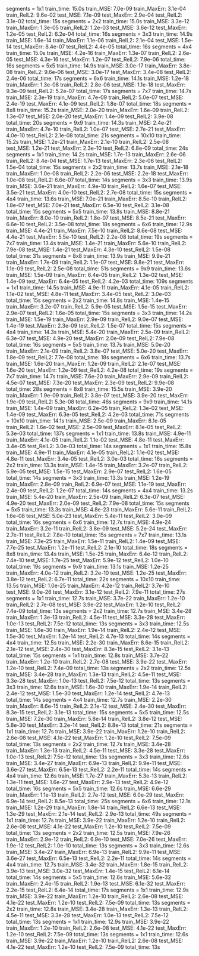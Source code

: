  segments = 1x1 train_time: 15.0s train_MSE: 7.0e-09 train_MaxErr: 3.1e-04 train_RelL2: 9.6e-02 test_MSE: 7.1e-09 test_MaxErr: 2.9e-04 test_RelL2: 3.1e-02 total_time: 15s
 segments = 2x2 train_time: 15.0s train_MSE: 3.3e-12 train_MaxErr: 1.3e-05 train_RelL2: 1.2e-03 test_MSE: 3.6e-12 test_MaxErr: 1.2e-05 test_RelL2: 6.2e-04 total_time: 16s
 segments = 3x3 train_time: 14.9s train_MSE: 1.6e-14 train_MaxErr: 1.1e-06 train_RelL2: 2.1e-04 test_MSE: 1.5e-14 test_MaxErr: 8.4e-07 test_RelL2: 4.4e-05 total_time: 16s
 segments = 4x4 train_time: 15.0s train_MSE: 4.2e-16 train_MaxErr: 1.3e-07 train_RelL2: 2.6e-05 test_MSE: 4.3e-16 test_MaxErr: 1.2e-07 test_RelL2: 7.9e-06 total_time: 16s
 segments = 5x5 train_time: 14.9s train_MSE: 3.0e-17 train_MaxErr: 3.8e-08 train_RelL2: 9.6e-06 test_MSE: 3.0e-17 test_MaxErr: 3.4e-08 test_RelL2: 2.4e-06 total_time: 17s
 segments = 6x6 train_time: 14.1s train_MSE: 1.2e-18 train_MaxErr: 1.3e-08 train_RelL2: 2.8e-06 test_MSE: 1.1e-18 test_MaxErr: 9.3e-09 test_RelL2: 5.2e-07 total_time: 17s
 segments = 7x7 train_time: 14.7s train_MSE: 2.3e-19 train_MaxErr: 4.7e-09 train_RelL2: 5.0e-07 test_MSE: 2.4e-19 test_MaxErr: 4.1e-09 test_RelL2: 1.8e-07 total_time: 18s
 segments = 8x8 train_time: 15.2s train_MSE: 2.0e-20 train_MaxErr: 1.6e-09 train_RelL2: 1.3e-07 test_MSE: 2.0e-20 test_MaxErr: 1.4e-09 test_RelL2: 3.9e-08 total_time: 20s
 segments = 9x9 train_time: 14.3s train_MSE: 2.4e-21 train_MaxErr: 4.7e-10 train_RelL2: 1.0e-07 test_MSE: 2.7e-21 test_MaxErr: 4.0e-10 test_RelL2: 2.1e-08 total_time: 21s
 segments = 10x10 train_time: 15.2s train_MSE: 1.2e-21 train_MaxErr: 2.1e-10 train_RelL2: 2.5e-08 test_MSE: 1.2e-21 test_MaxErr: 2.3e-10 test_RelL2: 6.8e-09 total_time: 24s
 segments = 1x1 train_time: 14.2s train_MSE: 1.7e-13 train_MaxErr: 2.6e-06 train_RelL2: 8.4e-04 test_MSE: 1.7e-13 test_MaxErr: 2.3e-06 test_RelL2: 1.5e-04 total_time: 15s
 segments = 2x2 train_time: 13.7s train_MSE: 2.1e-18 train_MaxErr: 1.0e-08 train_RelL2: 2.2e-06 test_MSE: 2.2e-18 test_MaxErr: 1.0e-08 test_RelL2: 6.6e-07 total_time: 14s
 segments = 3x3 train_time: 13.9s train_MSE: 3.6e-21 train_MaxErr: 4.9e-10 train_RelL2: 1.6e-07 test_MSE: 3.5e-21 test_MaxErr: 4.0e-10 test_RelL2: 2.7e-08 total_time: 15s
 segments = 4x4 train_time: 13.6s train_MSE: 7.0e-21 train_MaxErr: 8.5e-10 train_RelL2: 1.8e-07 test_MSE: 7.0e-21 test_MaxErr: 6.5e-10 test_RelL2: 3.1e-08 total_time: 15s
 segments = 5x5 train_time: 13.8s train_MSE: 8.8e-21 train_MaxErr: 8.0e-10 train_RelL2: 1.8e-07 test_MSE: 8.5e-21 test_MaxErr: 6.6e-10 test_RelL2: 3.5e-08 total_time: 18s
 segments = 6x6 train_time: 12.9s train_MSE: 4.4e-21 train_MaxErr: 7.5e-10 train_RelL2: 8.6e-08 test_MSE: 4.4e-21 test_MaxErr: 5.5e-10 test_RelL2: 2.2e-08 total_time: 19s
 segments = 7x7 train_time: 13.4s train_MSE: 1.4e-21 train_MaxErr: 5.6e-10 train_RelL2: 7.9e-08 test_MSE: 1.4e-21 test_MaxErr: 4.3e-10 test_RelL2: 1.5e-08 total_time: 31s
 segments = 8x8 train_time: 13.9s train_MSE: 9.9e-21 train_MaxErr: 1.7e-09 train_RelL2: 1.1e-07 test_MSE: 9.8e-21 test_MaxErr: 1.1e-09 test_RelL2: 2.5e-08 total_time: 51s
 segments = 9x9 train_time: 13.6s train_MSE: 1.5e-09 train_MaxErr: 6.4e-05 train_RelL2: 1.3e-02 test_MSE: 1.4e-09 test_MaxErr: 6.4e-05 test_RelL2: 4.2e-03 total_time: 109s
 segments = 1x1 train_time: 14.5s train_MSE: 4.9e-11 train_MaxErr: 4.1e-05 train_RelL2: 1.1e-02 test_MSE: 4.8e-11 test_MaxErr: 3.4e-05 test_RelL2: 3.0e-03 total_time: 15s
 segments = 2x2 train_time: 14.8s train_MSE: 1.4e-15 train_MaxErr: 3.2e-07 train_RelL2: 5.9e-05 test_MSE: 1.5e-15 test_MaxErr: 2.9e-07 test_RelL2: 1.6e-05 total_time: 15s
 segments = 3x3 train_time: 14.2s train_MSE: 1.5e-19 train_MaxErr: 2.9e-09 train_RelL2: 9.0e-07 test_MSE: 1.4e-19 test_MaxErr: 2.3e-09 test_RelL2: 1.5e-07 total_time: 15s
 segments = 4x4 train_time: 14.3s train_MSE: 5.4e-20 train_MaxErr: 2.5e-09 train_RelL2: 6.3e-07 test_MSE: 4.9e-20 test_MaxErr: 2.0e-09 test_RelL2: 7.9e-08 total_time: 16s
 segments = 5x5 train_time: 13.7s train_MSE: 5.0e-20 train_MaxErr: 2.1e-09 train_RelL2: 3.8e-07 test_MSE: 5.0e-20 test_MaxErr: 1.8e-09 test_RelL2: 7.7e-08 total_time: 18s
 segments = 6x6 train_time: 13.7s train_MSE: 1.6e-20 train_MaxErr: 1.2e-09 train_RelL2: 2.1e-07 test_MSE: 1.6e-20 test_MaxErr: 1.2e-09 test_RelL2: 4.2e-08 total_time: 19s
 segments = 7x7 train_time: 14.7s train_MSE: 7.6e-20 train_MaxErr: 2.9e-09 train_RelL2: 4.5e-07 test_MSE: 7.3e-20 test_MaxErr: 2.3e-09 test_RelL2: 9.9e-08 total_time: 28s
 segments = 8x8 train_time: 15.5s train_MSE: 3.9e-20 train_MaxErr: 1.9e-09 train_RelL2: 3.8e-07 test_MSE: 3.9e-20 test_MaxErr: 1.9e-09 test_RelL2: 5.3e-08 total_time: 46s
 segments = 9x9 train_time: 14.1s train_MSE: 1.4e-09 train_MaxErr: 6.2e-05 train_RelL2: 1.3e-02 test_MSE: 1.4e-09 test_MaxErr: 6.3e-05 test_RelL2: 4.2e-03 total_time: 71s
 segments = 10x10 train_time: 14.1s train_MSE: 2.5e-09 train_MaxErr: 8.1e-05 train_RelL2: 1.6e-02 test_MSE: 2.5e-09 test_MaxErr: 8.1e-05 test_RelL2: 5.3e-03 total_time: 137s
 segments = 1x1 train_time: 13.8s train_MSE: 4.9e-11 train_MaxErr: 4.1e-05 train_RelL2: 1.1e-02 test_MSE: 4.8e-11 test_MaxErr: 3.4e-05 test_RelL2: 3.0e-03 total_time: 14s
 segments = 1x1 train_time: 15.8s train_MSE: 4.9e-11 train_MaxErr: 4.1e-05 train_RelL2: 1.1e-02 test_MSE: 4.8e-11 test_MaxErr: 3.4e-05 test_RelL2: 3.0e-03 total_time: 16s
 segments = 2x2 train_time: 13.3s train_MSE: 1.4e-15 train_MaxErr: 3.2e-07 train_RelL2: 5.9e-05 test_MSE: 1.5e-15 test_MaxErr: 2.9e-07 test_RelL2: 1.6e-05 total_time: 14s
 segments = 3x3 train_time: 13.3s train_MSE: 1.2e-19 train_MaxErr: 2.8e-09 train_RelL2: 6.9e-07 test_MSE: 1.1e-19 test_MaxErr: 2.4e-09 test_RelL2: 1.2e-07 total_time: 14s
 segments = 4x4 train_time: 13.2s train_MSE: 5.4e-20 train_MaxErr: 2.5e-09 train_RelL2: 6.3e-07 test_MSE: 4.9e-20 test_MaxErr: 2.0e-09 test_RelL2: 7.9e-08 total_time: 15s
 segments = 5x5 train_time: 13.3s train_MSE: 4.8e-23 train_MaxErr: 5.6e-11 train_RelL2: 1.6e-08 test_MSE: 5.0e-23 test_MaxErr: 5.4e-11 test_RelL2: 3.0e-09 total_time: 16s
 segments = 6x6 train_time: 12.7s train_MSE: 4.9e-24 train_MaxErr: 3.2e-11 train_RelL2: 3.8e-09 test_MSE: 5.2e-24 test_MaxErr: 2.7e-11 test_RelL2: 7.8e-10 total_time: 15s
 segments = 7x7 train_time: 13.1s train_MSE: 7.3e-25 train_MaxErr: 1.5e-11 train_RelL2: 1.4e-09 test_MSE: 7.7e-25 test_MaxErr: 1.2e-11 test_RelL2: 2.1e-10 total_time: 18s
 segments = 8x8 train_time: 13.4s train_MSE: 1.5e-25 train_MaxErr: 6.4e-12 train_RelL2: 7.4e-10 test_MSE: 1.7e-25 test_MaxErr: 5.9e-12 test_RelL2: 1.0e-10 total_time: 19s
 segments = 9x9 train_time: 13.1s train_MSE: 1.2e-25 train_MaxErr: 4.0e-12 train_RelL2: 3.2e-10 test_MSE: 1.2e-25 test_MaxErr: 3.8e-12 test_RelL2: 6.7e-11 total_time: 22s
 segments = 10x10 train_time: 13.5s train_MSE: 1.0e-25 train_MaxErr: 4.2e-12 train_RelL2: 3.7e-10 test_MSE: 9.0e-26 test_MaxErr: 3.1e-12 test_RelL2: 7.9e-11 total_time: 27s
 segments = 1x1 train_time: 12.7s train_MSE: 3.7e-22 train_MaxErr: 1.2e-10 train_RelL2: 2.7e-08 test_MSE: 3.9e-22 test_MaxErr: 1.2e-10 test_RelL2: 7.4e-09 total_time: 13s
 segments = 2x2 train_time: 12.7s train_MSE: 3.4e-28 train_MaxErr: 1.3e-13 train_RelL2: 4.5e-11 test_MSE: 3.3e-28 test_MaxErr: 1.0e-13 test_RelL2: 7.5e-12 total_time: 13s
 segments = 3x3 train_time: 12.5s train_MSE: 1.6e-30 train_MaxErr: 1.9e-14 train_RelL2: 2.4e-12 test_MSE: 1.5e-30 test_MaxErr: 1.2e-14 test_RelL2: 4.7e-13 total_time: 14s
 segments = 4x4 train_time: 12.5s train_MSE: 2.2e-30 train_MaxErr: 8.6e-15 train_RelL2: 2.1e-12 test_MSE: 2.4e-30 test_MaxErr: 8.3e-15 test_RelL2: 3.1e-13 total_time: 15s
 segments = 1x1 train_time: 12.8s train_MSE: 3.7e-22 train_MaxErr: 1.2e-10 train_RelL2: 2.7e-08 test_MSE: 3.9e-22 test_MaxErr: 1.2e-10 test_RelL2: 7.4e-09 total_time: 13s
 segments = 2x2 train_time: 12.5s train_MSE: 3.4e-28 train_MaxErr: 1.3e-13 train_RelL2: 4.5e-11 test_MSE: 3.3e-28 test_MaxErr: 1.0e-13 test_RelL2: 7.5e-12 total_time: 13s
 segments = 3x3 train_time: 12.6s train_MSE: 1.6e-30 train_MaxErr: 1.9e-14 train_RelL2: 2.4e-12 test_MSE: 1.5e-30 test_MaxErr: 1.2e-14 test_RelL2: 4.7e-13 total_time: 14s
 segments = 4x4 train_time: 12.7s train_MSE: 2.2e-30 train_MaxErr: 8.6e-15 train_RelL2: 2.1e-12 test_MSE: 2.4e-30 test_MaxErr: 8.3e-15 test_RelL2: 3.1e-13 total_time: 15s
 segments = 5x5 train_time: 12.5s train_MSE: 7.2e-30 train_MaxErr: 5.8e-14 train_RelL2: 3.8e-12 test_MSE: 5.8e-30 test_MaxErr: 3.2e-14 test_RelL2: 8.8e-13 total_time: 21s
 segments = 1x1 train_time: 12.7s train_MSE: 3.9e-22 train_MaxErr: 1.2e-10 train_RelL2: 2.6e-08 test_MSE: 4.1e-22 test_MaxErr: 1.2e-10 test_RelL2: 7.5e-09 total_time: 13s
 segments = 2x2 train_time: 12.7s train_MSE: 3.4e-28 train_MaxErr: 1.3e-13 train_RelL2: 4.5e-11 test_MSE: 3.3e-28 test_MaxErr: 1.0e-13 test_RelL2: 7.5e-12 total_time: 13s
 segments = 3x3 train_time: 12.6s train_MSE: 3.4e-27 train_MaxErr: 6.9e-13 train_RelL2: 9.9e-11 test_MSE: 3.6e-27 test_MaxErr: 6.5e-13 test_RelL2: 2.2e-11 total_time: 14s
 segments = 4x4 train_time: 12.6s train_MSE: 1.7e-27 train_MaxErr: 5.3e-13 train_RelL2: 1.3e-11 test_MSE: 1.6e-27 test_MaxErr: 2.9e-13 test_RelL2: 4.9e-12 total_time: 16s
 segments = 5x5 train_time: 12.6s train_MSE: 6.6e-29 train_MaxErr: 1.1e-13 train_RelL2: 2.7e-12 test_MSE: 6.0e-29 test_MaxErr: 6.9e-14 test_RelL2: 8.5e-13 total_time: 25s
 segments = 6x6 train_time: 12.1s train_MSE: 1.2e-29 train_MaxErr: 1.8e-14 train_RelL2: 6.6e-13 test_MSE: 1.3e-29 test_MaxErr: 2.1e-14 test_RelL2: 2.9e-13 total_time: 49s
 segments = 1x1 train_time: 12.7s train_MSE: 3.9e-22 train_MaxErr: 1.2e-10 train_RelL2: 2.6e-08 test_MSE: 4.1e-22 test_MaxErr: 1.2e-10 test_RelL2: 7.5e-09 total_time: 13s
 segments = 2x2 train_time: 12.5s train_MSE: 7.9e-26 train_MaxErr: 2.9e-12 train_RelL2: 6.9e-10 test_MSE: 7.0e-26 test_MaxErr: 1.9e-12 test_RelL2: 1.0e-10 total_time: 13s
 segments = 3x3 train_time: 12.6s train_MSE: 3.4e-27 train_MaxErr: 6.9e-13 train_RelL2: 9.9e-11 test_MSE: 3.6e-27 test_MaxErr: 6.5e-13 test_RelL2: 2.2e-11 total_time: 14s
 segments = 4x4 train_time: 12.7s train_MSE: 3.4e-32 train_MaxErr: 1.8e-15 train_RelL2: 3.9e-13 test_MSE: 3.0e-32 test_MaxErr: 1.4e-15 test_RelL2: 6.1e-14 total_time: 14s
 segments = 5x5 train_time: 12.6s train_MSE: 5.6e-32 train_MaxErr: 2.4e-15 train_RelL2: 1.9e-13 test_MSE: 6.1e-32 test_MaxErr: 2.2e-15 test_RelL2: 6.4e-14 total_time: 17s
 segments = 1x1 train_time: 12.9s train_MSE: 3.9e-22 train_MaxErr: 1.2e-10 train_RelL2: 2.6e-08 test_MSE: 4.1e-22 test_MaxErr: 1.2e-10 test_RelL2: 7.5e-09 total_time: 13s
 segments = 2x2 train_time: 12.8s train_MSE: 3.4e-28 train_MaxErr: 1.3e-13 train_RelL2: 4.5e-11 test_MSE: 3.3e-28 test_MaxErr: 1.0e-13 test_RelL2: 7.5e-12 total_time: 13s
 segments = 1x1 train_time: 12.9s train_MSE: 3.9e-22 train_MaxErr: 1.2e-10 train_RelL2: 2.6e-08 test_MSE: 4.1e-22 test_MaxErr: 1.2e-10 test_RelL2: 7.5e-09 total_time: 13s
 segments = 1x1 train_time: 12.6s train_MSE: 3.9e-22 train_MaxErr: 1.2e-10 train_RelL2: 2.6e-08 test_MSE: 4.1e-22 test_MaxErr: 1.2e-10 test_RelL2: 7.5e-09 total_time: 13s
